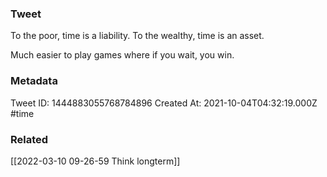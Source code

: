 ### Tweet
To the poor, time is a liability. 
To the wealthy, time is an asset.

Much easier to play games where if you wait, you win.

### Metadata
Tweet ID: 1444883055768784896
Created At: 2021-10-04T04:32:19.000Z
#time

### Related
[[2022-03-10 09-26-59 Think longterm]]

